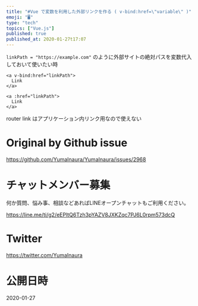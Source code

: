 ```yaml
---
title: "#Vue で変数を利用した外部リンクを作る ( v-bind:href=\"variable\" )"
emoji: "🖥"
type: "tech"
topics: ["Vue.js"]
published: true
published_at: 2020-01-27t17:07
---
```



`linkPath = "https://example.com"` のように外部サイトの絶対パスを変数代入しておいて使いたい時


```vue
<a v-bind:href="linkPath">
  Link
</a>
```

```vue
<a :href="linkPath">
  Link
</a>
```

router link はアプリケーション内リンク用なので使えない

# Original by Github issue

https://github.com/YumaInaura/YumaInaura/issues/2968








<!-- Update From Qiita API -->

# チャットメンバー募集


何か質問、悩み事、相談などあればLINEオープンチャットもご利用ください。

https://line.me/ti/g2/eEPltQ6Tzh3pYAZV8JXKZqc7PJ6L0rpm573dcQ





# Twitter


https://twitter.com/YumaInaura


<!-- Update From Qiita API -->



# 公開日時

2020-01-27
